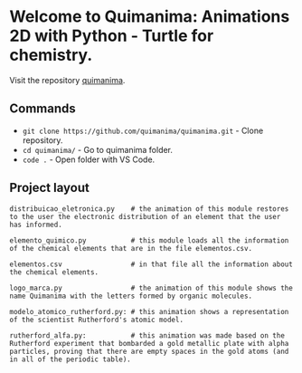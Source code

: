 # Welcome to Quimanima: Animations 2D with Python - Turtle for chemistry.

Visit the repository [quimanima](https://github.com/quimanima/quimanima).

## Commands

* `git clone https://github.com/quimanima/quimanima.git` - Clone repository.
* `cd quimanima/` - Go to quimanima folder.
* `code .` - Open folder with VS Code.

## Project layout

    distribuicao_eletronica.py    # the animation of this module restores to the user the electronic distribution of an element that the user has informed.

    elemento_quimico.py           # this module loads all the information of the chemical elements that are in the file elementos.csv.

    elementos.csv                 # in that file all the information about the chemical elements.

    logo_marca.py                 # the animation of this module shows the name Quimanima with the letters formed by organic molecules.

    modelo_atomico_rutherford.py: # this animation shows a representation of the scientist Rutherford's atomic model.

    rutherford_alfa.py:           # this animation was made based on the Rutherford experiment that bombarded a gold metallic plate with alpha particles, proving that there are empty spaces in the gold atoms (and in all of the periodic table).